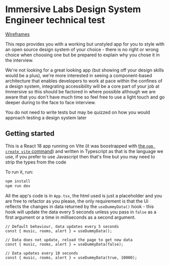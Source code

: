 # Immersive Labs Design System Engineer technical test

[Wireframes](https://wireframe.cc/wfuUUw)

This repo provides you with a working but unstyled app for you to style with an open source design system of your choice - there is no right or wrong choice when choosing one but be prepared to explain why you chose it in the interview.

We're not looking for a great looking app (but showing off your design skills would be a plus), we're more interested in seeing a component-based architecture that enables developers to work at pace within the confines of a design system, integrating accessibility will be a core part of your job at Immersive so this should be factored in where possible although we are aware that you don't have much time so feel free to use a light touch and go deeper during to the face to face interview.

You do not need to write tests but may be quizzed on how you would approach testing a design system later

## Getting started

This is a React 18 app running on Vite (it was boostrapped with [the `npm create vite` command](https://vite.dev/guide/#scaffolding-your-first-vite-project)) and written in Typescript as that is the language we use, if you prefer to use Javascript then that's fine but you may need to strip the types from the code

To run it, run:

```bash
npm install
npm run dev
```

All the app's code is in `App.tsx`, the html used is just a placeholder and you are free to refactor as you please, the only requirement is that the Ui reflects the changes in data returned by the `useDummyData()` hook - this hook will update the data every 5 seconds unless you pass in `false` as a first argument or a time in milliseconds as a second argument.

```tsx
// Default behaviour, data updates every 5 seconds
const { music, rooms, alert } = useDummyData();

// Data does not update, reload the page to get new data
const { music, rooms, alert } = useDummyData(false);

// Data updates every 10 seconds
const { music, rooms, alert } = useDummyData(true, 10000);
```
